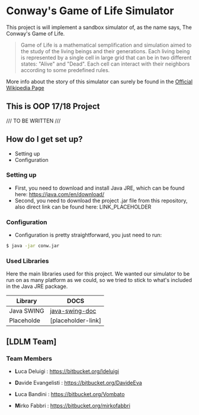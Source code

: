 
# Conway's Game of Life Simulator #

This project is will implement a sandbox simulator of, as the name says, The Conway's Game of Life.
>Game of Life is a mathematical semplification and simulation aimed to the study of the living beings and their generations.
>Each living being is represented by a single cell in large grid that can be in two different states: "Alive" and "Dead".
>Each cell can interact with their neighbors according to some predefined rules.

More info about the story of this simulator can surely be found in the [Official Wikipedia Page]



## This is OOP 17/18 Project ##

/// TO BE WRITTEN ///

## How do I get set up? ##

* Setting up
* Configuration

### Setting up
- First, you need to download and install Java JRE, which can be found here: https://java.com/en/download/
- Second, you need to download the project .jar file from this repository, also direct link can be found here: LINK_PLACEHOLDER

### Configuration
- Configuration is pretty straightforward, you just need to run:
```sh
$ java -jar conw.jar 
```

### Used Libraries ###
Here the main libraries used for this project.
We wanted our simulator to be run on as many platform as we could, so we tried to stick to what's included in the Java JRE package.

| Library | DOCS |
| ------ | ------ |
| Java SWING | [java-swing-doc] |
| Placeholde | [placeholder-link] |

##  [LDLM Team]
### Team Members

* **L**uca Deluigi : https://bitbucket.org/ldeluigi
* **D**avide Evangelisti : https://bitbucket.org/DavideEva
* **L**uca Bandini : https://bitbucket.org/Vombato
* **M**irko Fabbri : https://bitbucket.org/mirkofabbri


   [Official Wikipedia Page]: <:https://en.wikipedia.org/wiki/Conway%27s_Game_of_Life>
   [java-swing-doc]: <:https://docs.oracle.com/javase/8/docs/api/javax/swing/package-summary.html>


